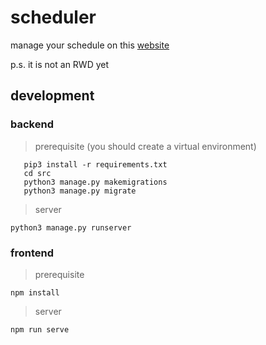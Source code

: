 # scheduler

manage your schedule on this [website](https://emptyscheduler.com/)

p.s. it is not an RWD yet

## development
### backend
> prerequisite (you should create a virtual environment)

```
   pip3 install -r requirements.txt
   cd src
   python3 manage.py makemigrations
   python3 manage.py migrate
```

> server 

```python3 manage.py runserver```



### frontend
> prerequisite

```npm install```

> server

```npm run serve```
